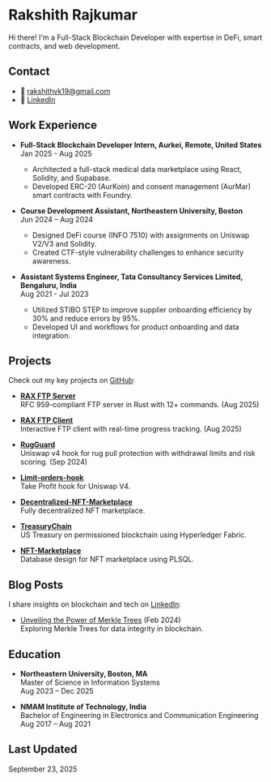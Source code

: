 # Rakshith Rajkumar

Hi there! I'm a Full-Stack Blockchain Developer with expertise in DeFi, smart contracts, and web development.

## Contact
- 📧 [rakshithvk19@gmail.com](mailto:rakshithvk19@gmail.com)
- 🔗 [LinkedIn](https://www.linkedin.com/in/rakshith-rajkumar/)

## Work Experience
- **Full-Stack Blockchain Developer Intern, Aurkei, Remote, United States**  
  Jan 2025 - Aug 2025  
  - Architected a full-stack medical data marketplace using React, Solidity, and Supabase.  
  - Developed ERC-20 (AurKoin) and consent management (AurMar) smart contracts with Foundry.  

- **Course Development Assistant, Northeastern University, Boston**  
  Jun 2024 – Aug 2024  
  - Designed DeFi course (INFO 7510) with assignments on Uniswap V2/V3 and Solidity.  
  - Created CTF-style vulnerability challenges to enhance security awareness.  

- **Assistant Systems Engineer, Tata Consultancy Services Limited, Bengaluru, India**  
  Aug 2021 - Jul 2023  
  - Utilized STIBO STEP to improve supplier onboarding efficiency by 30% and reduce errors by 95%.  
  - Developed UI and workflows for product onboarding and data integration.  

## Projects
Check out my key projects on [GitHub](https://github.com/rakshithvk19?tab=repositories):

- **[RAX FTP Server](https://github.com/rakshithvk19/rax-ftp-server)**  
  RFC 959-compliant FTP server in Rust with 12+ commands. (Aug 2025)

- **[RAX FTP Client](https://github.com/rakshithvk19/rax-ftp-client)**  
  Interactive FTP client with real-time progress tracking. (Aug 2025)
  
- **[RugGuard](https://github.com/rakshithvk19/RugGuard)**  
  Uniswap v4 hook for rug pull protection with withdrawal limits and risk scoring. (Sep 2024)

- **[Limit-orders-hook](https://github.com/rakshithvk19/Limit-orders-hook)**  
  Take Profit hook for Uniswap V4.  

- **[Decentralized-NFT-Marketplace](https://github.com/rakshithvk19/Decentralized-NFT-Marketplace)**  
  Fully decentralized NFT marketplace.  

- **[TreasuryChain](https://github.com/rakshithvk19/TreasuryChain)**  
  US Treasury on permissioned blockchain using Hyperledger Fabric.  

- **[NFT-Marketplace](https://github.com/rakshithvk19/NFT-Marketplace)**  
  Database design for NFT marketplace using PLSQL.  

## Blog Posts
I share insights on blockchain and tech on [LinkedIn](https://www.linkedin.com/in/rakshith-rajkumar/):

- [Unveiling the Power of Merkle Trees](https://www.linkedin.com/pulse/understanding-merkle-trees-rakshith-rajkumar-inq3f) (Feb 2024)  
  Exploring Merkle Trees for data integrity in blockchain.

## Education
- **Northeastern University, Boston, MA**  
  Master of Science in Information Systems  
  Aug 2023 – Dec 2025

- **NMAM Institute of Technology, India**  
  Bachelor of Engineering in Electronics and Communication Engineering  
  Aug 2017 – Aug 2021

## Last Updated
September 23, 2025
